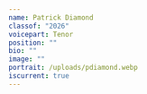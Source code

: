 ```yaml
---
name: Patrick Diamond
classof: "2026"
voicepart: Tenor
position: ""
bio: ""
image: ""
portrait: /uploads/pdiamond.webp
iscurrent: true
---
```

